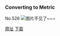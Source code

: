 ### Converting to Metric
No.526
![图片不见了~~~](https://imgs.xkcd.com/comics/converting_to_metric.png)

[原址](https://xkcd.com//526) [下载](https://imgs.xkcd.com/comics/converting_to_metric.png)

